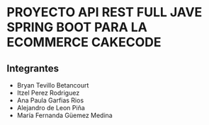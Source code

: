 # PROYECTO API REST FULL JAVE SPRING BOOT PARA LA ECOMMERCE CAKECODE

## Integrantes

- Bryan Tevillo Betancourt
- Itzel Perez Rodriguez
- Ana Paula Garfias Rios
- Alejandro de Leon Piña
- María Fernanda Güemez Medina
